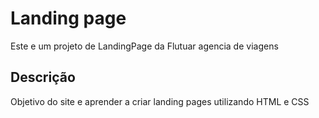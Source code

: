 # Landing page

Este e um projeto de LandingPage da Flutuar agencia de viagens

## Descrição

Objetivo do site e aprender a criar landing pages utilizando HTML e CSS
